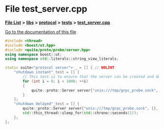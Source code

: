 

# File test\_server.cpp

[**File List**](files.md) **>** [**libs**](dir_6719ab1f1f7655efc2fa43f7eb574fd1.md) **>** [**protocol**](dir_256d27db1e44b9b04d67f4c92d3fc698.md) **>** [**tests**](dir_0600a918fa506c296d39916ce5da6191.md) **>** [**test\_server.cpp**](test__server_8cpp.md)

[Go to the documentation of this file](test__server_8cpp.md)


```C++
#include <thread>
#include <boost/ut.hpp>
#include <quite/proto/probe/server.hpp>
using namespace boost::ut;
using namespace std::literals::string_view_literals;

static suite<"protocol server"> _ = [] { // NOLINT
    "shutdown instant"_test = [] {
        // This test is to ensure that the server can be created and destroyed without issues.
        for (int i = 0; i < 1000; ++i)
        {
            quite::proto::Server server{"unix:///tmp/grpc_probe.sock", {}, {}, {}, {}};
        }
    };
    "shutdown delayed"_test = [] {
        quite::proto::Server server{"unix:///tmp/grpc_probe.sock", {}, {}, {}, {}};
        std::this_thread::sleep_for(std::chrono::seconds(1));
    };
};
```


